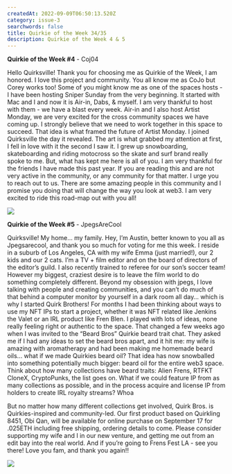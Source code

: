 ```yaml
---
createdAt: 2022-09-09T06:50:13.520Z
category: issue-3
searchwords: false
title: Quirkie of the Week 34/35
description: Quirkie of the Week 4 & 5
---
```

**Q﻿uirkie of the Week #4** - Coj04

Hello Quirksville! Thank you for choosing me as Quirkie of the Week, I am honored. I love this project and community. You all know me as CoJo but Corey works too! Some of you might know me as one of the spaces hosts - I have been hosting Sniper Sunday from the very beginning. It started with Mac and I and now it is Air-in, Dabs, & myself. I am very thankful to host with them - we have a blast every week. Air-in and I also host Artist Monday, we are very excited for the cross community spaces we have coming up. I strongly believe that we need to work together in this space to succeed. That idea is what framed the future of Artist Monday. I joined Quirksville the day it revealed. The art is what grabbed my attention at first, I fell in love with it the second I saw it. I grew up snowboarding, skateboarding and riding motocross so the skate and surf brand really spoke to me. But, what has kept me here is all of you. I am very thankful for the friends I have made this past year. If you are reading this and are not very active in the community, or any community for that matter. I urge you to reach out to us. There are some amazing people in this community and I promise you doing that will change the way you look at web3. I am very excited to ride this road-map out with you all!  

![](/img/image.png)

**Q﻿uirkie of the Week #5** - JpegsAreCool

Quirksville! My home… my family. Hey, I’m Austin, better known to you all as Jpegsarecool, and thank you so much for voting for me this week. I reside in a suburb of Los Angeles, CA with my wife Emma (just married!), our 2 kids and our 2 cats. I’m a TV + film editor and on the board of directors of the editor’s guild. I also recently trained to referee for our son’s soccer team! However my biggest, craziest desire is to leave the film world to do something completely different. Beyond my obsession with jpegs, I love talking with people and creating communities, and you can’t do much of that behind a computer monitor by yourself in a dark room all day… which is why I started Quirk Brothers! For months I had been thinking about ways to use my NFT IPs to start a project, whether it was NFT related like Jenkins the Valet or an IRL product like Fren Blen. I played with lots of ideas, none really feeling right or authentic to the space. That changed a few weeks ago when I was invited to the “Beard Bros” Quirkie beard trait chat. They asked me if I had any ideas to set the beard bros apart, and it hit me: my wife is amazing with aromatherapy and had been making me homemade beard oils... what if we made Quirkies beard oil? That idea has now snowballed into something potentially much bigger: beard oil for the entire web3 space. Think about how many collections have beard traits: Alien Frens, RTFKT CloneX, CryptoPunks, the list goes on. What if we could feature IP from as many collections as possible, and in the process acquire and license IP from holders to create IRL royalty streams? Whoa 

But no matter how many different collections get involved, Quirk Bros. is Quirkies-inspired and community-led. Our first product based on Quirkling 8451, Obi Qan, will be available for online purchase on September 17 for .025ETH including free shipping, ordering details to come. Please consider supporting my wife and I in our new venture, and getting me out from an edit bay into the real world. And if you’re going to Frens Fest LA - see you there! Love you fam, and thank you again!!

![](/img/image-1-.png)